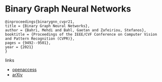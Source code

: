 # Binary Graph Neural Networks

```
@inproceedings{binarygnn_cvpr21,
title = {Binary Graph Neural Networks},
author = {Bahri, Mehdi and Bahl, Gaetan and Zafeiriou, Stefanos},
booktitle = {Proceedings of the IEEE/CVF Conference on Computer Vision and Pattern Recognition (CVPR)},
pages = {9492--9501},
year = {2021}
}
```
links
- [openaccess](http://openaccess.thecvf.com//content/CVPR2021/html/Bahri_Binary_Graph_Neural_Networks_CVPR_2021_paper.html)
- [arXiv](https://arxiv.org/abs/2012.15823)
